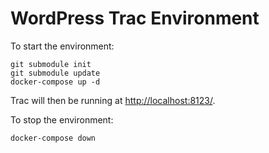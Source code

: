 # WordPress Trac Environment

To start the environment:

```
git submodule init
git submodule update
docker-compose up -d
```

Trac will then be running at <http://localhost:8123/>.

To stop the environment:

```
docker-compose down
```
